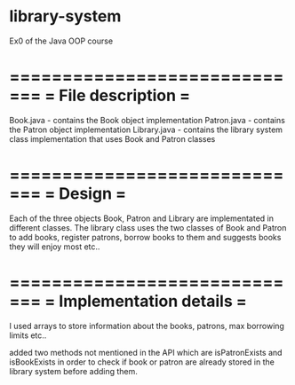 # library-system
Ex0 of the Java OOP course


=============================
=      File description     =
=============================
Book.java - contains the Book object implementation
Patron.java - contains the Patron object implementation
Library.java - contains the library system class implementation that uses Book and Patron classes


=============================
=          Design           =
=============================
Each of the three objects Book, Patron and Library are implementated in different classes. The library
class uses the two classes of Book and Patron to add books, register patrons, borrow books to them and
suggests books they will enjoy most etc..



=============================
=  Implementation details   =
=============================
I used arrays to store information about the books, patrons, max borrowing limits etc..

added two methods not mentioned in the API which are isPatronExists and isBookExists
in order to check if book or patron are already stored in the library system before adding them.
